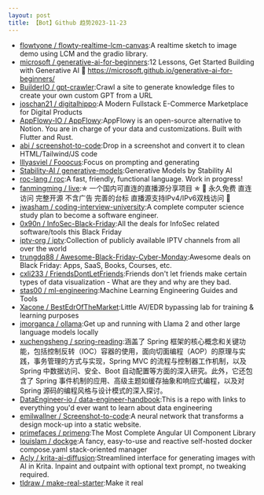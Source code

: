 ```yaml
---
layout: post
title: 【Bot】Github 趋势2023-11-23
---
```


* [flowtyone / flowty-realtime-lcm-canvas](https://github.com/flowtyone/flowty-realtime-lcm-canvas):A realtime sketch to image demo using LCM and the gradio library.
* [microsoft / generative-ai-for-beginners](https://github.com/microsoft/generative-ai-for-beginners):12 Lessons, Get Started Building with Generative AI 🔗 https://microsoft.github.io/generative-ai-for-beginners/
* [BuilderIO / gpt-crawler](https://github.com/BuilderIO/gpt-crawler):Crawl a site to generate knowledge files to create your own custom GPT from a URL
* [joschan21 / digitalhippo](https://github.com/joschan21/digitalhippo):A Modern Fullstack E-Commerce Marketplace for Digital Products
* [AppFlowy-IO / AppFlowy](https://github.com/AppFlowy-IO/AppFlowy):AppFlowy is an open-source alternative to Notion. You are in charge of your data and customizations. Built with Flutter and Rust.
* [abi / screenshot-to-code](https://github.com/abi/screenshot-to-code):Drop in a screenshot and convert it to clean HTML/Tailwind/JS code
* [lllyasviel / Fooocus](https://github.com/lllyasviel/Fooocus):Focus on prompting and generating
* [Stability-AI / generative-models](https://github.com/Stability-AI/generative-models):Generative Models by Stability AI
* [roc-lang / roc](https://github.com/roc-lang/roc):A fast, friendly, functional language. Work in progress!
* [fanmingming / live](https://github.com/fanmingming/live):✯ 一个国内可直连的直播源分享项目 ✯ 🔕 永久免费 直连访问 完整开源 不含广告 完善的台标 直播源支持IPv4/IPv6双栈访问 🔕
* [jwasham / coding-interview-university](https://github.com/jwasham/coding-interview-university):A complete computer science study plan to become a software engineer.
* [0x90n / InfoSec-Black-Friday](https://github.com/0x90n/InfoSec-Black-Friday):All the deals for InfoSec related software/tools this Black Friday
* [iptv-org / iptv](https://github.com/iptv-org/iptv):Collection of publicly available IPTV channels from all over the world
* [trungdq88 / Awesome-Black-Friday-Cyber-Monday](https://github.com/trungdq88/Awesome-Black-Friday-Cyber-Monday):Awesome deals on Black Friday: Apps, SaaS, Books, Courses, etc.
* [cxli233 / FriendsDontLetFriends](https://github.com/cxli233/FriendsDontLetFriends):Friends don't let friends make certain types of data visualization - What are they and why are they bad.
* [stas00 / ml-engineering](https://github.com/stas00/ml-engineering):Machine Learning Engineering Guides and Tools
* [Xacone / BestEdrOfTheMarket](https://github.com/Xacone/BestEdrOfTheMarket):Little AV/EDR bypassing lab for training & learning purposes
* [jmorganca / ollama](https://github.com/jmorganca/ollama):Get up and running with Llama 2 and other large language models locally
* [xuchengsheng / spring-reading](https://github.com/xuchengsheng/spring-reading):涵盖了 Spring 框架的核心概念和关键功能，包括控制反转（IOC）容器的使用，面向切面编程（AOP）的原理与实践，事务管理的方式与实现，Spring MVC 的流程与控制器工作机制，以及 Spring 中数据访问、安全、Boot 自动配置等方面的深入研究。此外，它还包含了 Spring 事件机制的应用、高级主题如缓存抽象和响应式编程，以及对 Spring 源码的编程风格与设计模式的深入探讨。
* [DataEngineer-io / data-engineer-handbook](https://github.com/DataEngineer-io/data-engineer-handbook):This is a repo with links to everything you'd ever want to learn about data engineering
* [emilwallner / Screenshot-to-code](https://github.com/emilwallner/Screenshot-to-code):A neural network that transforms a design mock-up into a static website.
* [primefaces / primeng](https://github.com/primefaces/primeng):The Most Complete Angular UI Component Library
* [louislam / dockge](https://github.com/louislam/dockge):A fancy, easy-to-use and reactive self-hosted docker compose.yaml stack-oriented manager
* [Acly / krita-ai-diffusion](https://github.com/Acly/krita-ai-diffusion):Streamlined interface for generating images with AI in Krita. Inpaint and outpaint with optional text prompt, no tweaking required.
* [tldraw / make-real-starter](https://github.com/tldraw/make-real-starter):Make it real
